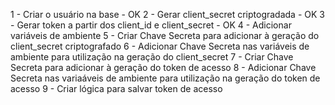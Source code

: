 1 - Criar o usuário na base - OK
2 - Gerar client_secret criptogradada - OK
3 - Gerar token a partir dos client_id e client_secret - OK
4 - Adicionar variáveis de ambiente
5 - Criar Chave Secreta para adicionar à geração do client_secret criptografado
6 - Adicionar Chave Secreta nas variáveis de ambiente para utilização na geração do client_secret
7 - Criar Chave Secreta para adicionar à geração do token de acesso
8 - Adicionar Chave Secreta nas variaáveis de ambiente para utilização na geração do token de acesso
9 - Criar lógica para salvar token de acesso